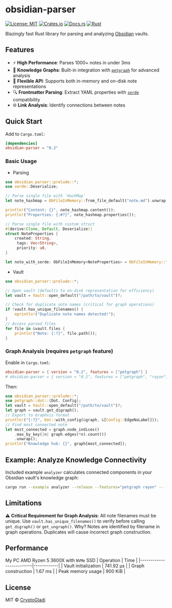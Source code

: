 # obsidian-parser
[![License: MIT](https://img.shields.io/badge/License-MIT-yellow.svg)](https://opensource.org/licenses/MIT)
[![Crates.io](https://img.shields.io/crates/v/obsidian-parser.svg)](https://crates.io/crates/obsidian-parser)
[![Docs.rs](https://docs.rs/obsidian-parser/badge.svg)](https://docs.rs/obsidian-parser)
[![Rust](https://img.shields.io/badge/Rust-orange.svg)](https://www.rust-lang.org)

Blazingly fast Rust library for parsing and analyzing [Obsidian](https://obsidian.md) vaults.
## Features
- ⚡ **High Performance**: Parses 1000+ notes in under 3ms
- 🧠 **Knowledge Graphs**: Built-in integration with [`petgraph`](https://docs.rs/petgraph/latest/petgraph) for advanced analysis
- 🧩 **Flexible API**: Supports both in-memory and on-disk note representations
- 🔍 **Frontmatter Parsing**: Extract YAML properties with [`serde`](https://docs.rs/serde/latest/serde) compatibility
- 🌐 **Link Analysis**: Identify connections between notes
## Quick Start
Add to `Cargo.toml`:
```toml
[dependencies]
obsidian-parser = "0.2"
```
### Basic Usage
*  Parsing
```rust
use obsidian_parser::prelude::*;
use serde::Deserialize;

// Parse single file with `HashMap`
let note_hashmap = ObFileInMemory::from_file_default("note.md").unwrap();

println!("Content: {}", note_hashmap.content());
println!("Properties: {:#?}", note_hashmap.properties());

// Parse single file with custom struct
#[derive(Clone, Default, Deserialize)]
struct NoteProperties {
    created: String,
     tags: Vec<String>,
     priority: u8,
}

let note_with_serde: ObFileInMemory<NoteProperties> = ObFileInMemory::from_file("note.md").unwrap();
```
* Vault
```rust
use obsidian_parser::prelude::*;

// Open vault (defaults to on-disk representation for efficiency)
let vault = Vault::open_default("/path/to/vault")?;

// Check for duplicate note names (critical for graph operations)
if !vault.has_unique_filenames() {
    eprintln!("Duplicate note names detected!");
}
// Access parsed files
for file in &vault.files {
    println!("Note: {:?}", file.path());
}
```
### Graph Analysis (requires `petgraph` feature)
Enable in `Cargo.toml`:
```toml
obsidian-parser = { version = "0.2", features = ["petgraph"] }
# obsidian-parser = { version = "0.2", features = ["petgraph", "rayon"] } is fast
```
Then:
```rust
use obsidian_parser::prelude::*;
use petgraph::dot::{Dot, Config};
let vault = Vault::open_default("/path/to/vault")?;
let graph = vault.get_digraph();
// Export to Graphviz format
println!("{:?}", Dot::with_config(&graph, &[Config::EdgeNoLabel]));
// Find most connected note
let most_connected = graph.node_indices()
    .max_by_key(|n| graph.edges(*n).count())
    .unwrap();
println!("Knowledge hub: {}", graph[most_connected]);
```
## Example: Analyze Knowledge Connectivity
Included example `analyzer` calculates connected components in your Obsidian vault's knowledge graph:

```bash
cargo run --example analyzer --release --features="petgraph rayon" -- --path="Path to Obsidian vault"
```
## Limitations
⚠️ **Critical Requirement for Graph Analysis**:
All note filenames must be unique. Use `vault.has_unique_filenames()` to verify before calling `get_digraph()` or `get_ungraph()`.
Why? Notes are identified by filename in graph operations. Duplicates will cause incorrect graph construction.
## Performance
My PC AMD Ryzen 5 3600X with `NVMe` SSD
| Operation               | Time       |
|-------------------------|------------|
| Vault initialization    | 741.92 µs  |
| Graph construction      | 1.67 ms    |
| Peak memory usage       | 900 KiB    |
## License
MIT © [CryptoGladi](https://github.com/CryptoGladi)
